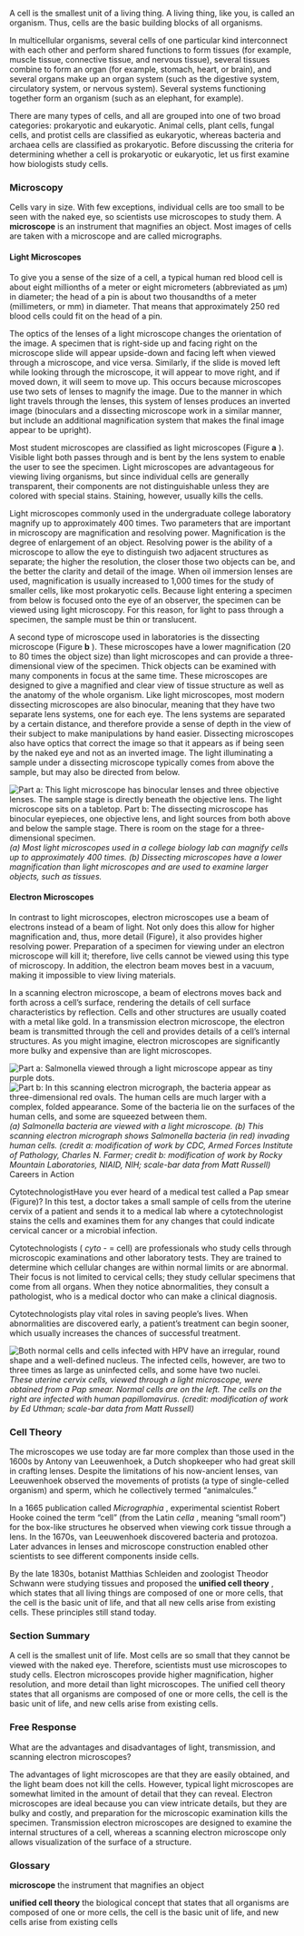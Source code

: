 A cell is the smallest unit of a living thing. A living thing, like you, is called an organism. Thus, cells are the basic building blocks of all organisms.

In multicellular organisms, several cells of one particular kind interconnect with each other and perform shared functions to form tissues (for example, muscle tissue, connective tissue, and nervous tissue), several tissues combine to form an organ (for example, stomach, heart, or brain), and several organs make up an organ system (such as the digestive system, circulatory system, or nervous system). Several systems functioning together form an organism (such as an elephant, for example).

There are many types of cells, and all are grouped into one of two broad categories: prokaryotic and eukaryotic. Animal cells, plant cells, fungal cells, and protist cells are classified as eukaryotic, whereas bacteria and archaea cells are classified as prokaryotic. Before discussing the criteria for determining whether a cell is prokaryotic or eukaryotic, let us first examine how biologists study cells.

### Microscopy

Cells vary in size. With few exceptions, individual cells are too small to be seen with the naked eye, so scientists use microscopes to study them. A **microscope** is an instrument that magnifies an object. Most images of cells are taken with a microscope and are called micrographs.

#### Light Microscopes

To give you a sense of the size of a cell, a typical human red blood cell is about eight millionths of a meter or eight micrometers (abbreviated as µm) in diameter; the head of a pin is about two thousandths of a meter (millimeters, or mm) in diameter. That means that approximately 250 red blood cells could fit on the head of a pin.

The optics of the lenses of a light microscope changes the orientation of the image. A specimen that is right-side up and facing right on the microscope slide will appear upside-down and facing left when viewed through a microscope, and vice versa. Similarly, if the slide is moved left while looking through the microscope, it will appear to move right, and if moved down, it will seem to move up. This occurs because microscopes use two sets of lenses to magnify the image. Due to the manner in which light travels through the lenses, this system of lenses produces an inverted image (binoculars and a dissecting microscope work in a similar manner, but include an additional magnification system that makes the final image appear to be upright).

Most student microscopes are classified as light microscopes (Figure **a** ). Visible light both passes through and is bent by the lens system to enable the user to see the specimen. Light microscopes are advantageous for viewing living organisms, but since individual cells are generally transparent, their components are not distinguishable unless they are colored with special stains. Staining, however, usually kills the cells.

Light microscopes commonly used in the undergraduate college laboratory magnify up to approximately 400 times. Two parameters that are important in microscopy are magnification and resolving power. Magnification is the degree of enlargement of an object. Resolving power is the ability of a microscope to allow the eye to distinguish two adjacent structures as separate; the higher the resolution, the closer those two objects can be, and the better the clarity and detail of the image. When oil immersion lenses are used, magnification is usually increased to 1,000 times for the study of smaller cells, like most prokaryotic cells. Because light entering a specimen from below is focused onto the eye of an observer, the specimen can be viewed using light microscopy. For this reason, for light to pass through a specimen, the sample must be thin or translucent.

A second type of microscope used in laboratories is the dissecting microscope (Figure **b** ). These microscopes have a lower magnification (20 to 80 times the object size) than light microscopes and can provide a three-dimensional view of the specimen. Thick objects can be examined with many components in focus at the same time. These microscopes are designed to give a magnified and clear view of tissue structure as well as the anatomy of the whole organism. Like light microscopes, most modern dissecting microscopes are also binocular, meaning that they have two separate lens systems, one for each eye. The lens systems are separated by a certain distance, and therefore provide a sense of depth in the view of their subject to make manipulations by hand easier. Dissecting microscopes also have optics that correct the image so that it appears as if being seen by the naked eye and not as an inverted image. The light illuminating a sample under a dissecting microscope typically comes from above the sample, but may also be directed from below.

![Part a: This light microscope has binocular lenses and three objective lenses. The sample stage is directly beneath the objective lens. The light microscope sits on a tabletop. Part b: The dissecting microscope has binocular eyepieces, one objective lens, and light sources from both above and below the sample stage. There is room on the stage for a three-dimensional specimen.][1] _(a) Most light microscopes used in a college biology lab can magnify cells up to approximately 400 times. (b) Dissecting microscopes have a lower magnification than light microscopes and are used to examine larger objects, such as tissues._

#### Electron Microscopes

In contrast to light microscopes, electron microscopes use a beam of electrons instead of a beam of light. Not only does this allow for higher magnification and, thus, more detail (Figure), it also provides higher resolving power. Preparation of a specimen for viewing under an electron microscope will kill it; therefore, live cells cannot be viewed using this type of microscopy. In addition, the electron beam moves best in a vacuum, making it impossible to view living materials.

In a scanning electron microscope, a beam of electrons moves back and forth across a cell’s surface, rendering the details of cell surface characteristics by reflection. Cells and other structures are usually coated with a metal like gold. In a transmission electron microscope, the electron beam is transmitted through the cell and provides details of a cell’s internal structures. As you might imagine, electron microscopes are significantly more bulky and expensive than are light microscopes.

![Part a: Salmonella viewed through a light microscope appear as tiny purple dots.][2] ![Part b: In this scanning electron micrograph, the bacteria appear as three-dimensional red ovals. The human cells are much larger with a complex, folded appearance. Some of the bacteria lie on the surfaces of the human cells, and some are squeezed between them.][3] _(a) _Salmonella_ bacteria are viewed with a light microscope. (b) This scanning electron micrograph shows _Salmonella_ bacteria (in red) invading human cells. (credit a: modification of work by CDC, Armed Forces Institute of Pathology, Charles N. Farmer; credit b: modification of work by Rocky Mountain Laboratories, NIAID, NIH; scale-bar data from Matt Russell)_ Careers in Action

CytotechnologistHave you ever heard of a medical test called a Pap smear (Figure)? In this test, a doctor takes a small sample of cells from the uterine cervix of a patient and sends it to a medical lab where a cytotechnologist stains the cells and examines them for any changes that could indicate cervical cancer or a microbial infection.

Cytotechnologists ( _cyto_ \- = cell) are professionals who study cells through microscopic examinations and other laboratory tests. They are trained to determine which cellular changes are within normal limits or are abnormal. Their focus is not limited to cervical cells; they study cellular specimens that come from all organs. When they notice abnormalities, they consult a pathologist, who is a medical doctor who can make a clinical diagnosis.

Cytotechnologists play vital roles in saving people’s lives. When abnormalities are discovered early, a patient’s treatment can begin sooner, which usually increases the chances of successful treatment.

![Both normal cells and cells infected with HPV have an irregular, round shape and a well-defined nucleus. The infected cells, however, are two to three times as large as uninfected cells, and some have two nuclei.][4] _These uterine cervix cells, viewed through a light microscope, were obtained from a Pap smear. Normal cells are on the left. The cells on the right are infected with human papillomavirus. (credit: modification of work by Ed Uthman; scale-bar data from Matt Russell)_

### Cell Theory

The microscopes we use today are far more complex than those used in the 1600s by Antony van Leeuwenhoek, a Dutch shopkeeper who had great skill in crafting lenses. Despite the limitations of his now-ancient lenses, van Leeuwenhoek observed the movements of protists (a type of single-celled organism) and sperm, which he collectively termed “animalcules.”

In a 1665 publication called _Micrographia_ , experimental scientist Robert Hooke coined the term “cell” (from the Latin _cella_ , meaning “small room”) for the box-like structures he observed when viewing cork tissue through a lens. In the 1670s, van Leeuwenhoek discovered bacteria and protozoa. Later advances in lenses and microscope construction enabled other scientists to see different components inside cells.

By the late 1830s, botanist Matthias Schleiden and zoologist Theodor Schwann were studying tissues and proposed the **unified cell theory** , which states that all living things are composed of one or more cells, that the cell is the basic unit of life, and that all new cells arise from existing cells. These principles still stand today.

### Section Summary

A cell is the smallest unit of life. Most cells are so small that they cannot be viewed with the naked eye. Therefore, scientists must use microscopes to study cells. Electron microscopes provide higher magnification, higher resolution, and more detail than light microscopes. The unified cell theory states that all organisms are composed of one or more cells, the cell is the basic unit of life, and new cells arise from existing cells.

### Free Response

What are the advantages and disadvantages of light, transmission, and scanning electron microscopes?

The advantages of light microscopes are that they are easily obtained, and the light beam does not kill the cells. However, typical light microscopes are somewhat limited in the amount of detail that they can reveal. Electron microscopes are ideal because you can view intricate details, but they are bulky and costly, and preparation for the microscopic examination kills the specimen. Transmission electron microscopes are designed to examine the internal structures of a cell, whereas a scanning electron microscope only allows visualization of the surface of a structure.

### Glossary

**microscope** the instrument that magnifies an object 

**unified cell theory** the biological concept that states that all organisms are composed of one or more cells, the cell is the basic unit of life, and new cells arise from existing cells 

   [1]: https://cnx.org/resources/c2c7c4f44e12a4d92ff2f9037a8e3a1791dbce63/Figure_03_01_01ab.jpg
   [2]: https://cnx.org/resources/d484d06fb0c08e3e796dc5637973a027cf52fb51/Figure_03_01_02a_new.jpg
   [3]: https://cnx.org/resources/f7e768059f4ed140a97708b7685596b8791e70a8/Figure_03_01_02b_new.jpg
   [4]: https://cnx.org/resources/42e9de40e37424748ca4adc75bdee63b3ff527be/Figure_03_01_03_new.jpg

